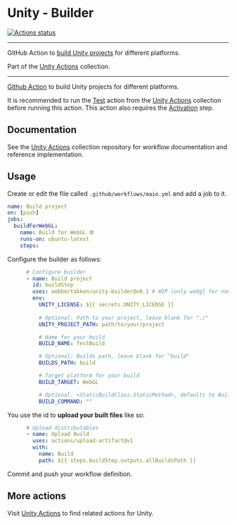 # Unity - Builder
[![Actions status](https://github.com/webbertakken/unity-builder/workflows/Actions%20%F0%9F%98%8E/badge.svg)](https://github.com/webbertakken/unity-builder/actions?query=branch%3Amaster+workflow%3A%22Actions+%F0%9F%98%8E%22)

---

GitHub Action to 
[build Unity projects](https://github.com/marketplace/actions/unity-builder) 
for different platforms.

Part of the 
[Unity Actions](https://github.com/webbertakken/unity-actions) 
collection.

---

[Github Action](https://github.com/features/actions)
to build Unity projects for different platforms.

It is recommended to run the
[Test](https://github.com/webbertakken/unity-actions#test)
action from the 
[Unity Actions](https://github.com/webbertakken/unity-actions) 
collection before running this action. This action also requires the [Activation](https://github.com/marketplace/actions/unity-activate) step.

## Documentation

See the 
[Unity Actions](https://github.com/webbertakken/unity-actions)
collection repository for workflow documentation and reference implementation.

## Usage

Create or edit the file called `.github/workflows/main.yml` and add a job to it.

```yaml
name: Build project
on: [push]
jobs:
  buildForWebGL:
    name: Build for WebGL 🕸
    runs-on: ubuntu-latest
    steps:
```

Configure the builder as follows:

```yaml
      # Configure builder
      - name: Build project
        id: buildStep
        uses: webbertakken/unity-builder@v0.1 # WIP (only webgl for now)
        env:
          UNITY_LICENSE: ${{ secrets.UNITY_LICENSE }}
  
          # Optional: Path to your project, leave blank for "./"
          UNITY_PROJECT_PATH: path/to/your/project

          # Name for your build
          BUILD_NAME: TestBuild

          # Optional: Builds path, leave blank for "build"
          BUILDS_PATH: build

          # Target platform for your build
          BUILD_TARGET: WebGL

          # Optional: <StaticBuildClass.StaticMethod>, defaults to Builder.BuildProject
          BUILD_COMMAND: ""
```

You use the id to **upload your built files** like so:

```yaml
      # Upload distributables
      - name: Upload Build
        uses: actions/upload-artifact@v1
        with:
          name: Build
          path: ${{ steps.buildStep.outputs.allBuildsPath }}
```

Commit and push your workflow definition.

## More actions

Visit 
[Unity Actions](https://github.com/webbertakken/unity-actions) 
to find related actions for Unity.
